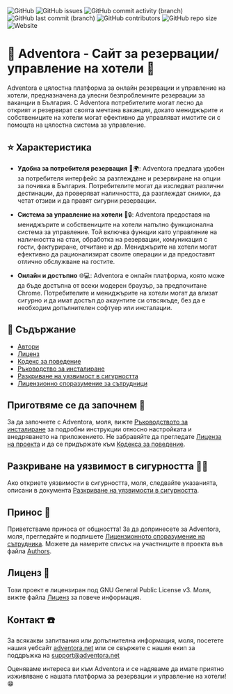 ![GitHub](https://img.shields.io/github/license/DeyanVNikolov/adventora)
![GitHub issues](https://img.shields.io/github/issues/deyanvnikolov/adventora)
![GitHub commit activity (branch)](https://img.shields.io/github/commit-activity/t/deyanvnikolov/adventora)
![GitHub last commit (branch)](https://img.shields.io/github/last-commit/deyanvnikolov/adventora/main)
![GitHub contributors](https://img.shields.io/github/contributors/deyanvnikolov/adventora)
![GitHub repo size](https://img.shields.io/github/repo-size/deyanvnikolov/adventora)
![Website](https://img.shields.io/website?url=https%3A%2F%2Fadventora.net)



# 🌊 Adventora - Сайт за резервации/управление на хотели 🏨

Adventora е цялостна платформа за онлайн резервации и управление на хотели, предназначена да улесни безпроблемните
резервации за ваканции в България. С Adventora потребителите могат лесно да открият и резервират своята мечтана
ваканция, докато мениджърите и собствениците на хотели могат ефективно да управляват имотите си с помощта на цялостна
система за управление.

## ⭐ Характеристика

- **Удобна за потребителя резервация** 📅🌍: Adventora предлага удобен за потребителя интерфейс за разглеждане и резервиране
  на опции за почивка в България. Потребителите могат да изследват различни дестинации, да проверяват наличността, да
  разглеждат снимки, да четат отзиви и да правят сигурни резервации.

- **Система за управление на хотели** 💼🔒: Adventora предоставя на мениджърите и собствениците на хотели напълно
  функционална система за управление. Той включва функции като управление на наличността на стаи, обработка на
  резервации, комуникация с гости, фактуриране, отчитане и др. Мениджърите на хотели могат ефективно да рационализират
  своите операции и да предоставят отлично обслужване на гостите.

- **Онлайн и достъпно** 🌐💻: Adventora е онлайн платформа, която може да бъде достъпна от всеки модерен браузър, за
  предпочитане Chrome. Потребителите и мениджърите на хотели могат да влизат сигурно и да имат достъп до акаунтите си
  отвсякъде, без да е необходим допълнителен софтуер или инсталации.

## 📃 Съдържание

- [Автори](AUTHORS.md)
- [Лиценз](LICENSE.md)
- [Кодекс за поведение](CODE_OF_CONDUCT.md)
- [Ръководство за инсталиране](INSTALL.md)
- [Разкриване на уязвимост в сигурността](SECURITY.md)
- [Лицензионно споразумение за сътрудници](CONTRIBUTOR_LICENSE_AGREEMENT.md)

## Приготвяме се да започнем 🚀

За да започнете с Adventora, моля, вижте [Ръководството за инсталиране](INSTALL.md) за подробни инструкции относно
настройката и внедряването на приложението. Не забравяйте да прегледате [Лиценза на проекта](LICENSE.md) и да се
придържате към [Кодекса за поведение](CODE_OF_CONDUCT.md).

## Разкриване на уязвимост в сигурността 🔐🪪

Ако откриете уязвимости в сигурността, моля, следвайте указанията, описани в
документа [Разкриване на уязвимости в сигурността](SECURITY.md).

## Принос 🤝

Приветстваме приноса от общността! За да допринесете за Adventora, моля, прегледайте и
подпишете [Лицензионното споразумение на сътрудника](CONTRIBUTOR_LICENSE_AGREEMENT.md). Можете да намерите списък на
участниците в проекта във файла [Authors](AUTHORS.md).

## Лиценз 📜

Този проект е лицензиран под GNU General Public License v3. Моля, вижте файла [Лиценз](LICENSE.md) за повече информация.

## Контакт ☎️

За всякакви запитвания или допълнителна информация, моля, посетете нашия уебсайт [adventora.net](https://adventora.net)
или се свържете с нашия екип за поддръжка на [support@adventora.net](mailto:support@adventora.net)

Оценяваме интереса ви към Adventora и се надяваме да имате приятно изживяване с нашата платформа за резервации и
управление на хотели! 😁